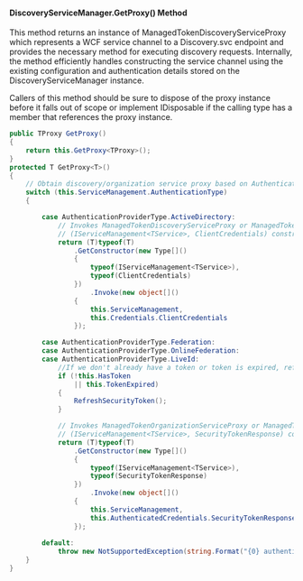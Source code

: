 #### DiscoveryServiceManager.GetProxy() Method

This method returns an instance of ManagedTokenDiscoveryServiceProxy which represents a WCF service channel to a Discovery.svc endpoint and provides the necessary method for executing discovery requests.  Internally, the method efficiently handles constructing the service channel using the existing configuration and authentication details stored on the DiscoveryServiceManager instance.

Callers of this method should be sure to dispose of the proxy instance before it falls out of scope or implement IDisposable if the calling type has a member that references the proxy instance.

```c#
public TProxy GetProxy()
{
    return this.GetProxy<TProxy>();
}
protected T GetProxy<T>()
{
    // Obtain discovery/organization service proxy based on Authentication Type
    switch (this.ServiceManagement.AuthenticationType)
    {

        case AuthenticationProviderType.ActiveDirectory:
            // Invokes ManagedTokenDiscoveryServiceProxy or ManagedTokenOrganizationServiceProxy 
            // (IServiceManagement<TService>, ClientCredentials) constructor.
            return (T)typeof(T)
                .GetConstructor(new Type[]() 
                { 
                    typeof(IServiceManagement<TService>), 
                    typeof(ClientCredentials)
                })
                    .Invoke(new object[]() 
                { 
                    this.ServiceManagement, 
                    this.Credentials.ClientCredentials  
                });

        case AuthenticationProviderType.Federation:
        case AuthenticationProviderType.OnlineFederation:
        case AuthenticationProviderType.LiveId:
            //If we don't already have a token or token is expired, refresh the token
            if (!this.HasToken
                || this.TokenExpired)
            {
                RefreshSecurityToken();
            }

            // Invokes ManagedTokenOrganizationServiceProxy or ManagedTokenDiscoveryServiceProxy 
            // (IServiceManagement<TService>, SecurityTokenResponse) constructor.
            return (T)typeof(T)
                .GetConstructor(new Type[]() 
                { 
                    typeof(IServiceManagement<TService>), 
                    typeof(SecurityTokenResponse) 
                })
                    .Invoke(new object[]() 
                { 
                    this.ServiceManagement, 
                    this.AuthenticatedCredentials.SecurityTokenResponse 
                });
                
        default:                    
            throw new NotSupportedException(string.Format("{0} authentication type is not supported", this.ServiceManagement.AuthenticationType));
    }
}
```
